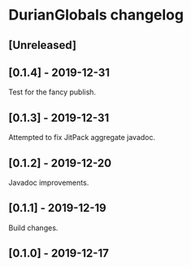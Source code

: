# DurianGlobals changelog

## [Unreleased]

## [0.1.4] - 2019-12-31
Test for the fancy publish.

## [0.1.3] - 2019-12-31
Attempted to fix JitPack aggregate javadoc.

## [0.1.2] - 2019-12-20
Javadoc improvements.

## [0.1.1] - 2019-12-19
Build changes.

## [0.1.0] - 2019-12-17
